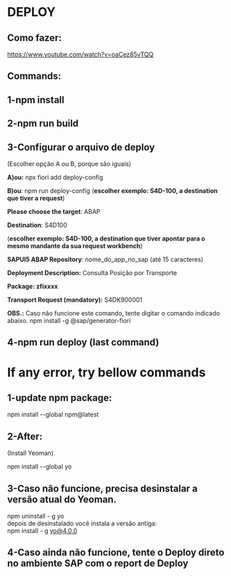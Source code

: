 # DEPLOY

## Como fazer:

https://www.youtube.com/watch?v=oaCez85vTQQ  

## Commands:

## 1-npm install

## 2-npm run build

## 3-Configurar o arquivo de deploy

(Escolher opção A ou B, porque são iguais)  

**A)ou:** npx fiori add deploy-config  

**B)ou**: npm run deploy-config (**escolher exemplo: S4D-100, a destination que tiver a request**)  

**Please choose the target**: ABAP  

**Destination**: S4D100  

(**escolher exemplo: S4D-100, a destination que tiver apontar para o mesmo mandante da sua request workbench**)  

**SAPUI5 ABAP Repository**: nome_do_app_no_sap (até 15 caracteres)  

**Deployment Description:** Consulta Posição por Transporte  

**Package: zfixxxx**  

**Transport Request (mandatory):** S4DK900001  

**OBS.:**
Caso não funcione este comando, tente digitar o comando indicado abaixo.
npm install -g @sap/generator-fiori  

## 4-npm run deploy (last command)

# If any error, try bellow commands

## 1-update npm package:  

npm install --global npm@latest  

## 2-After:  

(Install Yeoman)  

npm install --global yo  

## 3-Caso não funcione, precisa desinstalar a versão atual do Yeoman.  
npm uninstall - g yo  
depois de desinstalado você instala a versão antiga:  
npm install - g yo@4.0.0  

## 4-Caso ainda não funcione, tente o Deploy direto no ambiente SAP com o report de Deploy  
